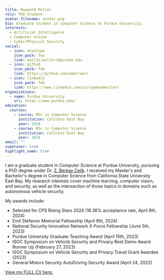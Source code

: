 ```yaml
---
title: Raymond Muller
role: PhD Student
avatar_filename: avatar.png
bio: Graduate student in Computer Science at Purdue University.
interests:
  - Artificial Intelligence
  - Computer Vision
  - Cyber/Physical Security
social:
  - icon: envelope
    icon_pack: fas
    link: mailto:mullerr@purdue.edu
  - icon: github
    icon_pack: fab
    link: https://github.com/webcrawlr
  - icon: linkedin
    icon_pack: fab
    link: https://www.linkedin.com/in/raymondmuller/
organizations:
  - name: Purdue University
    url: https://www.purdue.edu/
education:
  courses:
    - course: MSc in Computer Science
      institution: CalState East Bay
      year: 2018
    - course: BSc in Computer Science
      institution: CalState East Bay
      year: 2016
email: ""
superuser: true
highlight_name: true
---
```

I am a graduate student in Computer Science at Purdue University, pursuing a PhD degree under Dr. [Z. Berkay Celik](https://beerkay.github.io/).  I received my Master's and Bachelor's degree in Computer Science from California State University East Bay.  My research interests cover machine learning, computer vision, and security, as well as the intersection of those topics in domains such as autonomous vehicle security.


My awards include:
-  Selected for CPS Rising Stars 2024 (16.36% acceptance rate, April 8th, 2024)
-  Emil Stefanov Memorial Fellowship (April 8th, 2024)
-  National Security Innovation Network X-Force Fellowship (June 5th, 2023)
-  Purdue University Graduate Teaching Award (April 15th, 2023)
-  ISOC Symposium on Vehicle Security and Privacy Best Demo Award Runner Up (February 27, 2023)
-  ISOC Symposium on Vehicle Security and Privacy Travel Grant Awardee (2023)
-  General Motors Security AutoDriving Security Award (April 24, 2022)

[View my FULL CV here.](assets/media/raymond_muller_cv.pdf)
